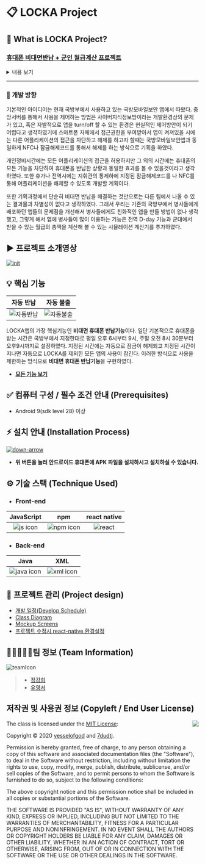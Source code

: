 # 📋 LOCKA Project

## 🚀 What is LOCKA Project?

### [휴대폰 비대면반납 + 군인 월급계산 프로젝트](https://github.com/osamhack2020/APP_LOCKA_DreamY/wiki/Overview)
<details>

<summary>
내용 보기
</summary>


<div markdown="1">
 현재 다시금 코로나 확산속도가 빨라지고 있는 추세이다. 그렇기에 사회에서는 어떤 때보다도 비대면작업을 중요시하고 있다. 하지만 군대라는 단체조직 특성상 어쩔 수 없이 휴가복귀자 등의 경우에는 2주간 격리가 되는데 격리생활관의 경우에는 반드시 필요한 경우를 제외하고는 타인원들과의 접촉이 철저하게 금지되고 있기 때문에 대부분은 지휘관의 통제가 제대로 이루어지지 않고 있다. 대표적으로 휴대폰 사용에 대한 문제가 있는데 현재 복무하고 있는 부대의 경우에도 격리생활관 인원들은 기존 규정에 정해진것처럼 사용하게끔 통제하는 데에 있어 어려움을 겪고 있어 이른바 '2주동안 꿀빨고 온다' 라는 말이 용사들 사이에 만연할 만큼 형평성의 문제가 생기고 있다. 
 <br> 
 <br>
     
실제로 현 프로젝트에 참여하는 팀원 중 한명이 소속된 부대에서는 격리자들의 휴대폰 반납문제로 부대 내에서 크게 문제가 된 적이 있었지만 마땅한 대처방법이 없어 대면반납을 유지하고 있다. 그렇기에 기존에도 휴대폰 비대면 반납에 대한 필요성을 느끼고 있었는 찰나에 국방부에서도 코로나 19로 인해서 생기는 여러가지 문제들로 해결하기 위한 방안으로 생활관 병사 스마트폰 비대면 반납 앱을 App분야 개발 지정과제로 선정하기도 하였다. 그래서 우리는 스마트폰을 비대면으로 반납할 수 있는 앱 LOCKArmy(LOCKA)를 기획하게 되었다.
</div>
</details>

---
### 🔀 개발 방향

기본적인 아이디어는 현재 국방부에서 사용하고 있는 국방모바일보안 앱에서 따왔다. 중앙서버를 통해서 사용을 제어하는 방법은 사이버지식정보방이라는 개발환경상의 문제가 있고, 혹은 자발적으로 앱을 turn/off 할 수 있는 환경은 현실적인 제어방안이 되기 어렵다고 생각하였기에 스마트폰 자체에서 접근권한을 부여받아서 앱이 켜져있을 시에는 다른 어플리케이션의 접근을 차단하고 해제를 하고자 할때는 국방모바일보안앱과 동일하게 NFC나 잠금해제코드를 통해서 해제를 하는 방식으로 기획을 하였다.

개인정비시간에는 모든 어플리케이션의 접근을 허용하지만 그 외의 시간에는 휴대폰의 모든 기능을 차단하여 휴대폰을 반납한 상황과 동일한 효과를 볼 수 있을것이라고 생각하였다. 또한 휴가나 전역시에는 지휘관의 통제하에 지정된 잠금해제코드를 나 NFC를 통해 어플리케이션을 해제할 수 있도록 개발할 계획이다.

또한 기획과정에서 단순히 비대면 반납을 해결하는 것만으로는 다른 팀에서 나올 수 있는 결과물과 차별성이 없다고 생각하였다. 그래서 우리는 기존의 국방부에서 병사들에게 배포하던 앱들의 문제점을 개선해서 병사들에게도 친화적인 앱을 만들 방법이 없나 생각했고, 그렇게 해서 앱에 병사들이 많이 이용하는 기능은 전역 D-day 기능과 군대에서 받을 수 있는 월급의 총액을 계산해 볼 수 있는 시뮬레이션 계산기를 추가하였다.

## ▶ 프로젝트 소개영상
[![init](https://user-images.githubusercontent.com/18081105/97539019-a841ad80-1a04-11eb-8b3b-00b7c6895ae1.png)](https://www.youtube.com/watch?v=MQsTNyxUAfY)

## 💡 핵심 기능

자동 반납 | 자동 불출
:---: | :---: 
![자동반납](https://user-images.githubusercontent.com/18081105/97774111-95f87880-1b98-11eb-8a84-1aa2eb95cb47.gif) | ![자동불출](https://user-images.githubusercontent.com/18081105/97774123-bb858200-1b98-11eb-830e-5290532a0528.gif)

LOCKA앱의 가장 핵심기능인 **비대면 휴대폰 반납기능**이다. 일단 기본적으로 휴대폰을 받는 시간은 국방부에서 지정한대로 평일 오후 6시부터 9시, 주말 오전 8시 30분부터 오후9시까지로 설정하였다. 지정된 시간에는 자동으로 잠금이 해제되고 지정된 시간이 지나면 자동으로 LOCKA를 제외한 모든 앱의 사용이 잠긴다. 이러한 방식으로 사용을 제한하는 방식으로 **비대면 휴대폰 반납기능**을 구현하였다.

 - **[모든 기능 보기](https://github.com/osamhack2020/APP_LOCKA_DreamY/wiki/Project-Design)**
  
 
## ✅ 컴퓨터 구성 / 필수 조건 안내 (Prerequisites)
 - Android 9(sdk level 28) 이상
  
  
## ⚡️ 설치 안내 (Installation Process)
[![down-arrow](https://user-images.githubusercontent.com/18081105/97773851-97c13c80-1b96-11eb-954d-9ce303bb9701.png)](https://github.com/osamhack2020/APP_LOCKA_DreamY/raw/master/android/app/build/outputs/apk/debug/app-debug.apk)
- **위 버튼을 눌러 안드로이드 휴대폰에 APK 파일을 설치하시고 설치하실 수 있습니다.**


## ⚙ 기술 스택 (Technique Used)

- ### Front-end
JavaScript | npm | react native
:---: | :---: | :---: 
![js icon](https://user-images.githubusercontent.com/18081105/97551731-b0a2e400-1a16-11eb-9b4b-667c67881868.png) | ![npm icon](https://user-images.githubusercontent.com/18081105/97551747-b39dd480-1a16-11eb-943d-16ba8ad6dafe.png) | ![react](https://user-images.githubusercontent.com/18081105/97551758-b6002e80-1a16-11eb-8f96-6e0d9cbc3991.jpg)

- ### Back-end
Java | XML 
:---: | :---: 
![java icon](https://user-images.githubusercontent.com/18081105/97552275-6837f600-1a17-11eb-8208-a4399c03c2b6.png) | ![xml icon](https://user-images.githubusercontent.com/18081105/97552268-65d59c00-1a17-11eb-9761-db7c8e3d9461.png)
 
## 🔧 프로젝트 관리 (Project design)
 - [개발 일정(Develop Schedule)](https://trello.com/b/6z3kwNlv/locka)
 - [Class Diagram](https://github.com/osamhack2020/APP_LOCKA_DreamY/wiki/Class-Diagram)
 - [Mockup Screens](https://github.com/osamhack2020/APP_LOCKA_DreamY/wiki/Mockup-Screens)  
 - [프로젝트 수정시 react-native 환경설정](https://github.com/osamhack2020/APP_LOCKA_DreamY/wiki/how-to-setting-environment-and-build-files)

## 👨🏿‍🤝‍👨🏼팀 정보 (Team Information)
![teamIcon](https://user-images.githubusercontent.com/18081105/96840798-e6c7ed00-1485-11eb-8d42-62cf4a29b24a.jpg)

> * [정강희](https://github.com/vesselofgod)
> * [유영서](https://github.com/7dudtj)

## 저작권 및 사용권 정보 (Copyleft / End User License)

<img align="right" src="http://opensource.org/trademarks/opensource/OSI-Approved-License-100x137.png">

The class is licensed under the [MIT License](http://opensource.org/licenses/MIT):

Copyright &copy; 2020 [vesselofgod](http://www.github.com/vesselofgod) and [7dudtj](https://github.com/7dudtj).

Permission is hereby granted, free of charge, to any person obtaining a copy of this software and associated documentation files (the "Software"), to deal in the Software without restriction, including without limitation the rights to use, copy, modify, merge, publish, distribute, sublicense, and/or sell copies of the Software, and to permit persons to whom the Software is furnished to do so, subject to the following conditions:

The above copyright notice and this permission notice shall be included in all copies or substantial portions of the Software.

THE SOFTWARE IS PROVIDED "AS IS", WITHOUT WARRANTY OF ANY KIND, EXPRESS OR IMPLIED, INCLUDING BUT NOT LIMITED TO THE WARRANTIES OF MERCHANTABILITY, FITNESS FOR A PARTICULAR PURPOSE AND NONINFRINGEMENT. IN NO EVENT SHALL THE AUTHORS OR COPYRIGHT HOLDERS BE LIABLE FOR ANY CLAIM, DAMAGES OR OTHER LIABILITY, WHETHER IN AN ACTION OF CONTRACT, TORT OR OTHERWISE, ARISING FROM, OUT OF OR IN CONNECTION WITH THE SOFTWARE OR THE USE OR OTHER DEALINGS IN THE SOFTWARE.
